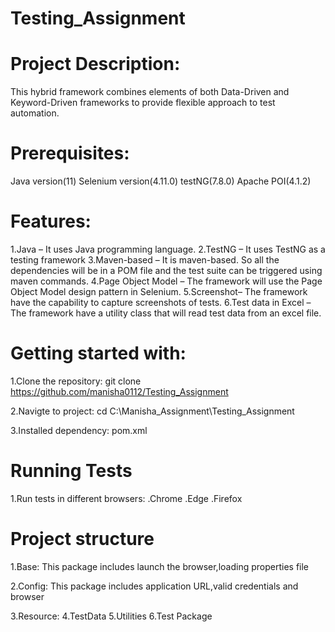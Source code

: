 #  Testing_Assignment

# Project Description:
This hybrid framework combines elements of both Data-Driven and Keyword-Driven frameworks 
to provide flexible approach to test automation.

# Prerequisites:
Java version(11)
Selenium version(4.11.0)
testNG(7.8.0)
Apache POI(4.1.2)

# Features:
1.Java – It uses Java programming language.
2.TestNG – It uses TestNG as a testing framework
3.Maven-based – It is maven-based. So all the dependencies will be in a POM file and the test suite can be triggered using maven commands.
4.Page Object Model – The framework will use the Page Object Model design pattern in Selenium.
5.Screenshot– The framework have the capability to capture screenshots of tests.
6.Test data in Excel – The framework have a utility class that will read test data from an excel file.

# Getting started with:
1.Clone the repository:
git clone https://github.com/manisha0112/Testing_Assignment

2.Navigte to project:
  cd C:\Manisha_Assignment\Testing_Assignment

3.Installed dependency:
  pom.xml

# Running Tests
1.Run tests in different browsers:
.Chrome
.Edge
.Firefox

# Project structure
1.Base:
This package includes launch the browser,loading properties file

2.Config:
This package includes application URL,valid credentials and browser

3.Resource:
4.TestData
5.Utilities
6.Test Package


